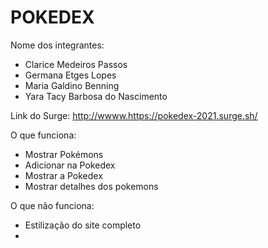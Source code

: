 # POKEDEX

Nome dos integrantes: 
- Clarice Medeiros Passos
- Germana Etges Lopes
- Maria Galdino Benning
- Yara Tacy Barbosa do Nascimento 

Link do Surge: http://wwww.https://pokedex-2021.surge.sh/

O que funciona:
- Mostrar Pokémons
- Adicionar na Pokedex
- Mostrar a Pokedex
- Mostrar detalhes dos pokemons

O que não funciona: 
- Estilização do site completo
-
